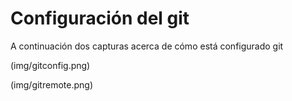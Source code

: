 # Configuración del git

A continuación dos capturas acerca de cómo está configurado git

(img/gitconfig.png)

(img/gitremote.png)